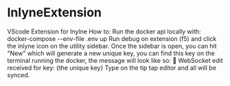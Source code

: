 # InlyneExtension
VScode Extension for Inylne
How to:
Run the docker api locally with: docker-compose --env-file .env up
Run debug on extension (f5) and click the inlyne icon on the utility sidebar. Once the sidebar is open, you can hit "New" which will generate a new unique key, you can find this key on the terminal running the docker, the message will look like so: 
🔁 WebSocket edit received for key: {the unique key}
Type on the tip tap editor and all will be synced. 